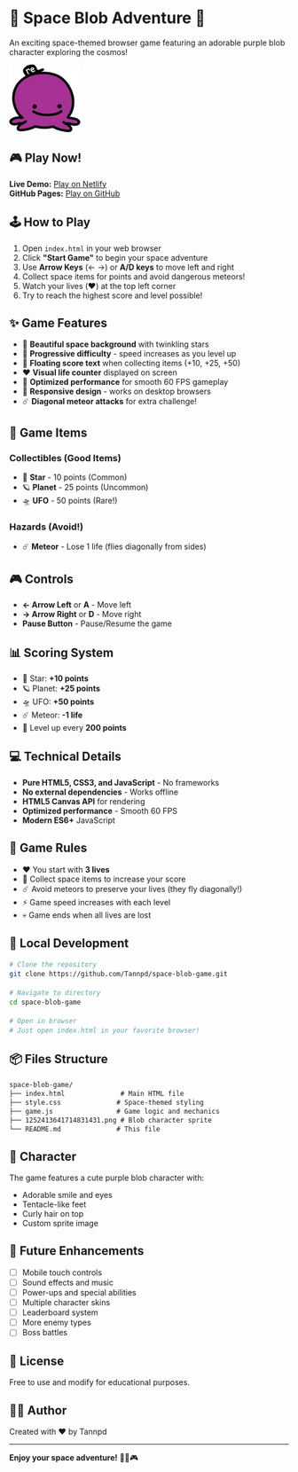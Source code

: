 # 🚀 Space Blob Adventure 🌌

An exciting space-themed browser game featuring an adorable purple blob character exploring the cosmos!

![Game Preview](1252413641714831431.png)

## 🎮 Play Now!

**Live Demo:** [Play on Netlify](https://re-funnygame.netlify.app)  
**GitHub Pages:** [Play on GitHub](https://tannpd.github.io/space-blob-game/)

## 🕹️ How to Play

1. Open `index.html` in your web browser
2. Click **"Start Game"** to begin your space adventure
3. Use **Arrow Keys** (← →) or **A/D keys** to move left and right
4. Collect space items for points and avoid dangerous meteors!
5. Watch your lives (❤️) at the top left corner
6. Try to reach the highest score and level possible!

## ✨ Game Features

- 🌌 **Beautiful space background** with twinkling stars
- 🎯 **Progressive difficulty** - speed increases as you level up
- 💫 **Floating score text** when collecting items (+10, +25, +50)
- ❤️ **Visual life counter** displayed on screen
- 🎨 **Optimized performance** for smooth 60 FPS gameplay
- 📱 **Responsive design** - works on desktop browsers
- ☄️ **Diagonal meteor attacks** for extra challenge!

## 🎯 Game Items

### Collectibles (Good Items)
- 🌟 **Star** - 10 points (Common)
- 🪐 **Planet** - 25 points (Uncommon)
- 🛸 **UFO** - 50 points (Rare!)

### Hazards (Avoid!)
- ☄️ **Meteor** - Lose 1 life (flies diagonally from sides)

## 🎮 Controls

- **← Arrow Left** or **A** - Move left
- **→ Arrow Right** or **D** - Move right
- **Pause Button** - Pause/Resume the game

## 📊 Scoring System

- 🌟 Star: **+10 points**
- 🪐 Planet: **+25 points**
- 🛸 UFO: **+50 points**
- ☄️ Meteor: **-1 life**
- 🎯 Level up every **200 points**

## 💻 Technical Details

- **Pure HTML5, CSS3, and JavaScript** - No frameworks
- **No external dependencies** - Works offline
- **HTML5 Canvas API** for rendering
- **Optimized performance** - Smooth 60 FPS
- **Modern ES6+** JavaScript

## 🎲 Game Rules

- ❤️ You start with **3 lives**
- 🌟 Collect space items to increase your score
- ☄️ Avoid meteors to preserve your lives (they fly diagonally!)
- ⚡ Game speed increases with each level
- 💀 Game ends when all lives are lost

## 🚀 Local Development

```bash
# Clone the repository
git clone https://github.com/Tannpd/space-blob-game.git

# Navigate to directory
cd space-blob-game

# Open in browser
# Just open index.html in your favorite browser!
```

## 📦 Files Structure

```
space-blob-game/
├── index.html              # Main HTML file
├── style.css              # Space-themed styling
├── game.js                # Game logic and mechanics
├── 1252413641714831431.png # Blob character sprite
└── README.md              # This file
```

## 🎨 Character

The game features a cute purple blob character with:
- Adorable smile and eyes
- Tentacle-like feet
- Curly hair on top
- Custom sprite image

## 🌟 Future Enhancements

- [ ] Mobile touch controls
- [ ] Sound effects and music
- [ ] Power-ups and special abilities
- [ ] Multiple character skins
- [ ] Leaderboard system
- [ ] More enemy types
- [ ] Boss battles

## 📄 License

Free to use and modify for educational purposes.

## 👨‍💻 Author

Created with ❤️ by Tannpd

---

**Enjoy your space adventure!** 🚀✨🎮

